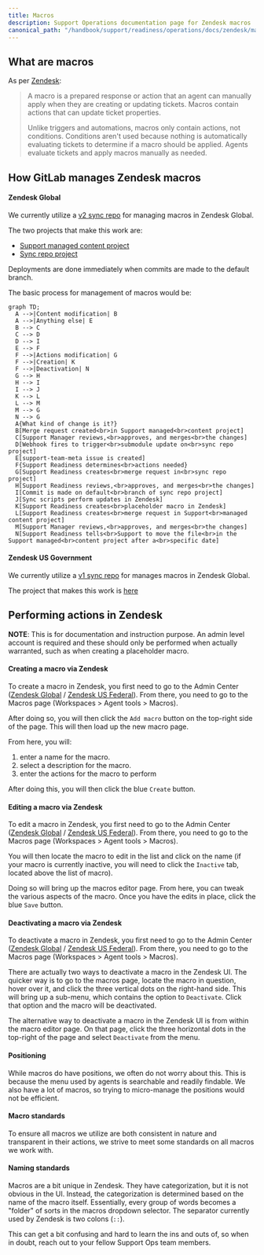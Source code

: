 ```yaml
---
title: Macros
description: Support Operations documentation page for Zendesk macros
canonical_path: "/handbook/support/readiness/operations/docs/zendesk/macros"
---
```


## What are macros

As per
[Zendesk](https://support.zendesk.com/hc/en-us/articles/115001236988-Creating-macros-for-tickets):

> A macro is a prepared response or action that an agent can manually apply
> when they are creating or updating tickets. Macros contain actions that can
> update ticket properties.
>
> Unlike triggers and automations, macros only contain actions, not conditions.
> Conditions aren't used because nothing is automatically evaluating tickets to
> determine if a macro should be applied. Agents evaluate tickets and apply
> macros manually as needed.

## How GitLab manages Zendesk macros

#### Zendesk Global

We currently utilize a [v2 sync repo](../../change_management/sync_repos#v2) for
managing macros in Zendesk Global.

The two projects that make this work are:

- [Support managed content project](https://gitlab.com/gitlab-com/support/zendesk-global/macros)
- [Sync repo project](https://gitlab.com/gitlab-support-readiness/zendesk-global/macros)

Deployments are done immediately when commits are made to the default branch.

The basic process for management of macros would be:

```mermaid
graph TD;
  A -->|Content modification| B
  A -->|Anything else| E
  B --> C
  C --> D
  D --> I
  E --> F
  F -->|Actions modification| G
  F -->|Creation| K
  F -->|Deactivation| N
  G --> H
  H --> I
  I --> J
  K --> L
  L --> M
  M --> G
  N --> G
  A{What kind of change is it?}
  B[Merge request created<br>in Support managed<br>content project]
  C[Support Manager reviews,<br>approves, and merges<br>the changes]
  D[Webhook fires to trigger<br>submodule update on<br>sync repo project]
  E[support-team-meta issue is created]
  F{Support Readiness determines<br>actions needed}
  G[Support Readiness creates<br>merge request in<br>sync repo project]
  H[Support Readiness reviews,<br>approves, and merges<br>the changes]
  I[Commit is made on default<br>branch of sync repo project]
  J[Sync scripts perform updates in Zendesk]
  K[Support Readiness creates<br>placeholder macro in Zendesk]
  L[Support Readiness creates<br>merge request in Support<br>managed content project]
  M[Support Manager reviews,<br>approves, and merges<br>the changes]
  N[Support Readiness tells<br>Support to move the file<br>in the Support managed<br>content project after a<br>specific date]
```

#### Zendesk US Government

We currently utilize a [v1 sync repo](../../change_management/sync_repos#v1) for
manages macros in Zendesk Global.

The project that makes this work is
[here](https://gitlab.com/gitlab-com/support/support-ops/zendesk-us-federal/macros)

## Performing actions in Zendesk

**NOTE**: This is for documentation and instruction purpose. An admin level
account is required and these should only be performed when actually warranted,
such as when creating a placeholder macro.

#### Creating a macro via Zendesk

To create a macro in Zendesk, you first need to go to the Admin Center
([Zendesk Global](https://gitlab.zendesk.com/admin/) /
[Zendesk US Federal](https://gitlab-federal-support.zendesk.com/admin/)). From
there, you need to go to the Macros page (Workspaces > Agent tools > Macros).

After doing so, you will then click the `Add macro` button on the top-right
side of the page. This will then load up the new macro page.

From here, you will:

1. enter a name for the macro.
1. select a description for the macro.
1. enter the actions for the macro to perform

After doing this, you will then click the blue `Create` button.

#### Editing a macro via Zendesk

To edit a macro in Zendesk, you first need to go to the Admin Center
([Zendesk Global](https://gitlab.zendesk.com/admin/) /
[Zendesk US Federal](https://gitlab-federal-support.zendesk.com/admin/)). From
there, you need to go to the Macros page (Workspaces > Agent tools > Macros).

You will then locate the macro to edit in the list and click on the name (if
your macro is currently inactive, you will need to click the `Inactive` tab,
located above the list of macro).

Doing so will bring up the macros editor page. From here, you can tweak the
various aspects of the macro. Once you have the edits in place, click the blue
`Save` button.

#### Deactivating a macro via Zendesk

To deactivate a macro in Zendesk, you first need to go to the Admin Center
([Zendesk Global](https://gitlab.zendesk.com/admin/) /
[Zendesk US Federal](https://gitlab-federal-support.zendesk.com/admin/)). From
there, you need to go to the Macros page (Workspaces > Agent tools > Macros).

There are actually two ways to deactivate a macro in the Zendesk UI. The
quicker way is to go to the macros page, locate the macro in question, hover
over it, and click the three vertical dots on the right-hand side. This will
bring up a sub-menu, which contains the option to `Deactivate`. Click that
option and the macro will be deactivated.

The alternative way to deactivate a macro in the Zendesk UI is from within the
macro editor page. On that page, click the three horizontal dots in the
top-right of the page and select `Deactivate` from the menu.

#### Positioning

While macros do have positions, we often do not worry about this. This is
because the menu used by agents is searchable and readily findable. We also have
a lot of macros, so trying to micro-manage the positions would not be efficient.

#### Macro standards

To ensure all macros we utilize are both consistent in nature and transparent
in their actions, we strive to meet some standards on all macros we work with.

#### Naming standards

Macros are a bit unique in Zendesk. They have categorization, but it is not
obvious in the UI. Instead, the categorization is determined based on the name
of the macro itself. Essentially, every group of words becomes a "folder" of
sorts in the macros dropdown selector. The separator currently used by Zendesk
is two colons (`::`).

This can get a bit confusing and hard to learn the ins and outs of, so when in
doubt, reach out to your fellow Support Ops team members.
